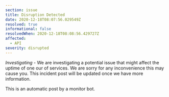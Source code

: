 ```yaml
---
section: issue
title: Disruption Detected
date: 2020-12-18T08:07:56.029549Z
resolved: true
informational: false
resolvedWhen: 2020-12-18T08:08:56.429727Z
affected:
  - API
severity: disrupted
---
```

*Investigating* - We are investigating a potential issue that might affect the uptime of one our of services. We are sorry for any inconvenience this may cause you. This incident post will be updated once we have more information.

This is an automatic post by a monitor bot.
        